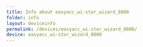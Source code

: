 ```yaml
---
title: Info about easyacc_wi-stor_wizard_8800
folder: info
layout: deviceinfo
permalink: /devices/easyacc_wi-stor_wizard_8800/
device: easyacc_wi-stor_wizard_8800
---
```

